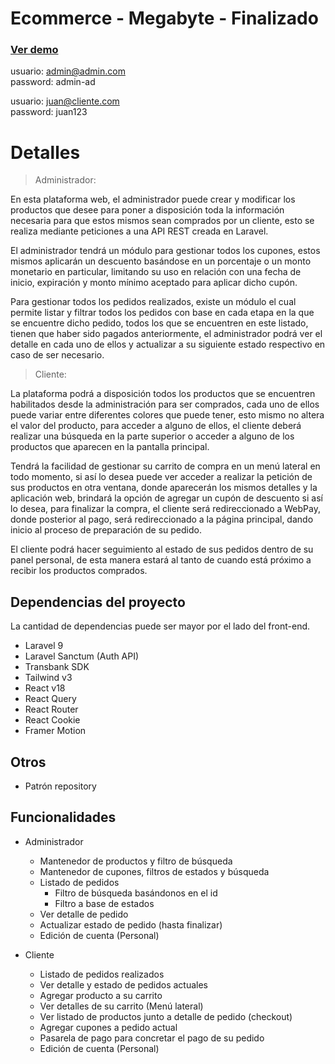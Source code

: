 # Ecommerce - Megabyte - Finalizado

### [Ver demo](http://ecommerce-megabyte.typingideas.com)

usuario: admin@admin.com \
password: admin-ad

usuario: juan@cliente.com \
password: juan123


# Detalles

> Administrador:

En esta plataforma web, el administrador puede crear y modificar los productos que desee para poner a disposición toda la información necesaria para que estos mismos sean comprados por un cliente, esto se realiza mediante peticiones a una API REST creada en Laravel.

El administrador tendrá un módulo para gestionar todos los cupones, estos mismos aplicarán un descuento basándose en un porcentaje o un monto monetario en particular, limitando su uso en relación con una fecha de inicio, expiración y monto mínimo aceptado para aplicar dicho cupón. 

Para gestionar todos los pedidos realizados, existe un módulo el cual permite listar y filtrar todos los pedidos con base en cada etapa en la que se encuentre dicho pedido, todos los que se encuentren en este listado, tienen que haber sido pagados anteriormente, el administrador podrá ver el detalle en cada uno de ellos y actualizar a su siguiente estado respectivo en caso de ser necesario.

> Cliente:

La plataforma podrá a disposición todos los productos que se encuentren habilitados desde la administración para ser comprados, cada uno de ellos puede variar entre diferentes colores que puede tener, esto mismo no altera el valor del producto, para acceder a alguno de ellos, el cliente deberá realizar una búsqueda en la parte superior o acceder a alguno de los productos que aparecen en la pantalla principal.

Tendrá la facilidad de gestionar su carrito de compra en un menú lateral en todo momento, si así lo desea puede ver acceder a realizar la petición de sus productos en otra ventana, donde aparecerán los mismos detalles y la aplicación web, brindará la opción de agregar un cupón de descuento si así lo desea, para finalizar la compra, el cliente será redireccionado a WebPay, donde posterior al pago, será redireccionado a la página principal, dando inicio al proceso de preparación de su pedido.

El cliente podrá hacer seguimiento al estado de sus pedidos dentro de su panel personal, de esta manera estará al tanto de cuando está próximo a recibir los productos comprados.

## Dependencias del proyecto

La cantidad de dependencias puede ser mayor por el lado del front-end.

- Laravel 9
- Laravel Sanctum (Auth API)
- Transbank SDK
- Tailwind v3
- React v18
- React Query
- React Router
- React Cookie
- Framer Motion

## Otros
- Patrón repository

## Funcionalidades

- Administrador
  - Mantenedor de productos y filtro de búsqueda
  - Mantenedor de cupones, filtros de estados y búsqueda
  - Listado de pedidos
    - Filtro de búsqueda basándonos en el id
    - Filtro a base de estados
  - Ver detalle de pedido
  - Actualizar estado de pedido (hasta finalizar)
  - Edición de cuenta (Personal)
 
- Cliente
  - Listado de pedidos realizados
  - Ver detalle y estado de pedidos actuales
  - Agregar producto a su carrito
  - Ver detalles de su carrito (Menú lateral)
  - Ver listado de productos junto a detalle de pedido (checkout)
  - Agregar cupones a pedido actual
  - Pasarela de pago para concretar el pago de su pedido
  - Edición de cuenta (Personal)
